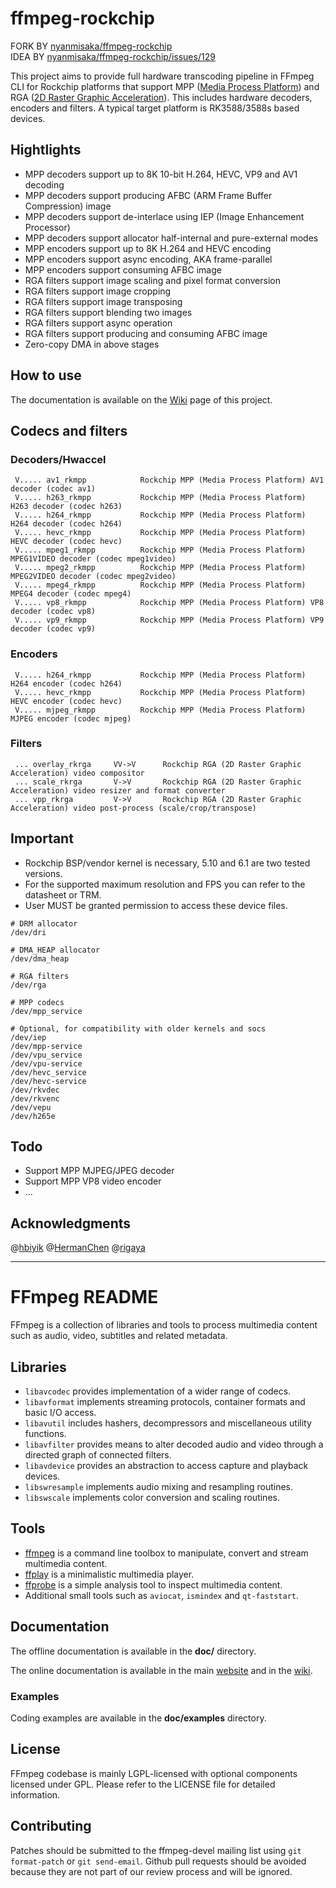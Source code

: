 ffmpeg-rockchip
=============

FORK BY [nyanmisaka/ffmpeg-rockchip](https://github.com/nyanmisaka/ffmpeg-rockchip)  
IDEA BY [nyanmisaka/ffmpeg-rockchip/issues/129](https://github.com/nyanmisaka/ffmpeg-rockchip/issues/129)

This project aims to provide full hardware transcoding pipeline in FFmpeg CLI for Rockchip platforms that support MPP ([Media Process Platform](https://github.com/rockchip-linux/mpp)) and RGA ([2D Raster Graphic Acceleration](https://github.com/airockchip/librga)). This includes hardware decoders, encoders and filters. A typical target platform is RK3588/3588s based devices.

## Hightlights
* MPP decoders support up to 8K 10-bit H.264, HEVC, VP9 and AV1 decoding
* MPP decoders support producing AFBC (ARM Frame Buffer Compression) image
* MPP decoders support de-interlace using IEP (Image Enhancement Processor)
* MPP decoders support allocator half-internal and pure-external modes
* MPP encoders support up to 8K H.264 and HEVC encoding
* MPP encoders support async encoding, AKA frame-parallel
* MPP encoders support consuming AFBC image
* RGA filters support image scaling and pixel format conversion
* RGA filters support image cropping
* RGA filters support image transposing
* RGA filters support blending two images
* RGA filters support async operation
* RGA filters support producing and consuming AFBC image
* Zero-copy DMA in above stages

## How to use
The documentation is available on the [Wiki](https://github.com/nyanmisaka/ffmpeg-rockchip/wiki) page of this project.


## Codecs and filters
### Decoders/Hwaccel
```
 V..... av1_rkmpp            Rockchip MPP (Media Process Platform) AV1 decoder (codec av1)
 V..... h263_rkmpp           Rockchip MPP (Media Process Platform) H263 decoder (codec h263)
 V..... h264_rkmpp           Rockchip MPP (Media Process Platform) H264 decoder (codec h264)
 V..... hevc_rkmpp           Rockchip MPP (Media Process Platform) HEVC decoder (codec hevc)
 V..... mpeg1_rkmpp          Rockchip MPP (Media Process Platform) MPEG1VIDEO decoder (codec mpeg1video)
 V..... mpeg2_rkmpp          Rockchip MPP (Media Process Platform) MPEG2VIDEO decoder (codec mpeg2video)
 V..... mpeg4_rkmpp          Rockchip MPP (Media Process Platform) MPEG4 decoder (codec mpeg4)
 V..... vp8_rkmpp            Rockchip MPP (Media Process Platform) VP8 decoder (codec vp8)
 V..... vp9_rkmpp            Rockchip MPP (Media Process Platform) VP9 decoder (codec vp9)
```

### Encoders
```
 V..... h264_rkmpp           Rockchip MPP (Media Process Platform) H264 encoder (codec h264)
 V..... hevc_rkmpp           Rockchip MPP (Media Process Platform) HEVC encoder (codec hevc)
 V..... mjpeg_rkmpp          Rockchip MPP (Media Process Platform) MJPEG encoder (codec mjpeg)
```

### Filters
```
 ... overlay_rkrga     VV->V      Rockchip RGA (2D Raster Graphic Acceleration) video compositor
 ... scale_rkrga       V->V       Rockchip RGA (2D Raster Graphic Acceleration) video resizer and format converter
 ... vpp_rkrga         V->V       Rockchip RGA (2D Raster Graphic Acceleration) video post-process (scale/crop/transpose)
```

## Important
* Rockchip BSP/vendor kernel is necessary, 5.10 and 6.1 are two tested versions.
* For the supported maximum resolution and FPS you can refer to the datasheet or TRM.
* User MUST be granted permission to access these device files.
```
# DRM allocator
/dev/dri

# DMA_HEAP allocator
/dev/dma_heap

# RGA filters
/dev/rga

# MPP codecs
/dev/mpp_service

# Optional, for compatibility with older kernels and socs
/dev/iep
/dev/mpp-service
/dev/vpu_service
/dev/vpu-service
/dev/hevc_service
/dev/hevc-service
/dev/rkvdec
/dev/rkvenc
/dev/vepu
/dev/h265e
```

## Todo
* Support MPP MJPEG/JPEG decoder
* Support MPP VP8 video encoder
* ...

## Acknowledgments

@[hbiyik](https://github.com/hbiyik) @[HermanChen](https://github.com/HermanChen) @[rigaya](https://github.com/rigaya)

---

FFmpeg README
=============

FFmpeg is a collection of libraries and tools to process multimedia content
such as audio, video, subtitles and related metadata.

## Libraries

* `libavcodec` provides implementation of a wider range of codecs.
* `libavformat` implements streaming protocols, container formats and basic I/O access.
* `libavutil` includes hashers, decompressors and miscellaneous utility functions.
* `libavfilter` provides means to alter decoded audio and video through a directed graph of connected filters.
* `libavdevice` provides an abstraction to access capture and playback devices.
* `libswresample` implements audio mixing and resampling routines.
* `libswscale` implements color conversion and scaling routines.

## Tools

* [ffmpeg](https://ffmpeg.org/ffmpeg.html) is a command line toolbox to
  manipulate, convert and stream multimedia content.
* [ffplay](https://ffmpeg.org/ffplay.html) is a minimalistic multimedia player.
* [ffprobe](https://ffmpeg.org/ffprobe.html) is a simple analysis tool to inspect
  multimedia content.
* Additional small tools such as `aviocat`, `ismindex` and `qt-faststart`.

## Documentation

The offline documentation is available in the **doc/** directory.

The online documentation is available in the main [website](https://ffmpeg.org)
and in the [wiki](https://trac.ffmpeg.org).

### Examples

Coding examples are available in the **doc/examples** directory.

## License

FFmpeg codebase is mainly LGPL-licensed with optional components licensed under
GPL. Please refer to the LICENSE file for detailed information.

## Contributing

Patches should be submitted to the ffmpeg-devel mailing list using
`git format-patch` or `git send-email`. Github pull requests should be
avoided because they are not part of our review process and will be ignored.
